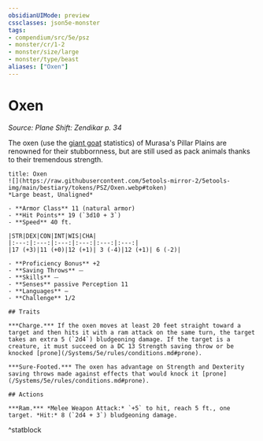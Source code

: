 ```yaml
---
obsidianUIMode: preview
cssclasses: json5e-monster
tags:
- compendium/src/5e/psz
- monster/cr/1-2
- monster/size/large
- monster/type/beast
aliases: ["Oxen"]
---
```

# Oxen
*Source: Plane Shift: Zendikar p. 34*  

The oxen (use the [giant goat](/Systems/5e/bestiary/beast/giant-goat.md) statistics) of Murasa's Pillar Plains are renowned for their stubbornness, but are still used as pack animals thanks to their tremendous strength.

```ad-statblock
title: Oxen
![](https://raw.githubusercontent.com/5etools-mirror-2/5etools-img/main/bestiary/tokens/PSZ/Oxen.webp#token)
*Large beast, Unaligned*

- **Armor Class** 11 (natural armor)
- **Hit Points** 19 (`3d10 + 3`)
- **Speed** 40 ft.

|STR|DEX|CON|INT|WIS|CHA|
|:---:|:---:|:---:|:---:|:---:|:---:|
|17 (+3)|11 (+0)|12 (+1)| 3 (-4)|12 (+1)| 6 (-2)|

- **Proficiency Bonus** +2
- **Saving Throws** ⏤
- **Skills** ⏤
- **Senses** passive Perception 11
- **Languages** —
- **Challenge** 1/2

## Traits

***Charge.*** If the oxen moves at least 20 feet straight toward a target and then hits it with a ram attack on the same turn, the target takes an extra 5 (`2d4`) bludgeoning damage. If the target is a creature, it must succeed on a DC 13 Strength saving throw or be knocked [prone](/Systems/5e/rules/conditions.md#prone).

***Sure-Footed.*** The oxen has advantage on Strength and Dexterity saving throws made against effects that would knock it [prone](/Systems/5e/rules/conditions.md#prone).

## Actions

***Ram.*** *Melee Weapon Attack:* `+5` to hit, reach 5 ft., one target. *Hit:* 8 (`2d4 + 3`) bludgeoning damage.
```
^statblock